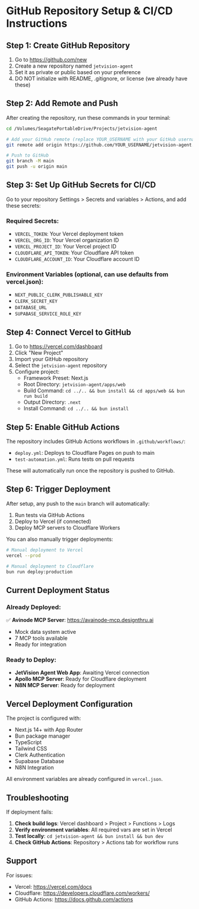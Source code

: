 # GitHub Repository Setup & CI/CD Instructions

## Step 1: Create GitHub Repository

1. Go to https://github.com/new
2. Create a new repository named `jetvision-agent`
3. Set it as private or public based on your preference
4. DO NOT initialize with README, .gitignore, or license (we already have these)

## Step 2: Add Remote and Push

After creating the repository, run these commands in your terminal:

```bash
cd /Volumes/SeagatePortableDrive/Projects/jetvision-agent

# Add your GitHub remote (replace YOUR_USERNAME with your GitHub username)
git remote add origin https://github.com/YOUR_USERNAME/jetvision-agent.git

# Push to GitHub
git branch -M main
git push -u origin main
```

## Step 3: Set Up GitHub Secrets for CI/CD

Go to your repository Settings > Secrets and variables > Actions, and add these secrets:

### Required Secrets:
- `VERCEL_TOKEN`: Your Vercel deployment token
- `VERCEL_ORG_ID`: Your Vercel organization ID
- `VERCEL_PROJECT_ID`: Your Vercel project ID
- `CLOUDFLARE_API_TOKEN`: Your Cloudflare API token
- `CLOUDFLARE_ACCOUNT_ID`: Your Cloudflare account ID

### Environment Variables (optional, can use defaults from vercel.json):
- `NEXT_PUBLIC_CLERK_PUBLISHABLE_KEY`
- `CLERK_SECRET_KEY`
- `DATABASE_URL`
- `SUPABASE_SERVICE_ROLE_KEY`

## Step 4: Connect Vercel to GitHub

1. Go to https://vercel.com/dashboard
2. Click "New Project"
3. Import your GitHub repository
4. Select the `jetvision-agent` repository
5. Configure project:
   - Framework Preset: Next.js
   - Root Directory: `jetvision-agent/apps/web`
   - Build Command: `cd ../.. && bun install && cd apps/web && bun run build`
   - Output Directory: `.next`
   - Install Command: `cd ../.. && bun install`

## Step 5: Enable GitHub Actions

The repository includes GitHub Actions workflows in `.github/workflows/`:
- `deploy.yml`: Deploys to Cloudflare Pages on push to main
- `test-automation.yml`: Runs tests on pull requests

These will automatically run once the repository is pushed to GitHub.

## Step 6: Trigger Deployment

After setup, any push to the `main` branch will automatically:
1. Run tests via GitHub Actions
2. Deploy to Vercel (if connected)
3. Deploy MCP servers to Cloudflare Workers

You can also manually trigger deployments:
```bash
# Manual deployment to Vercel
vercel --prod

# Manual deployment to Cloudflare
bun run deploy:production
```

## Current Deployment Status

### Already Deployed:
✅ **Avinode MCP Server**: https://avainode-mcp.designthru.ai
- Mock data system active
- 7 MCP tools available
- Ready for integration

### Ready to Deploy:
- **JetVision Agent Web App**: Awaiting Vercel connection
- **Apollo MCP Server**: Ready for Cloudflare deployment
- **N8N MCP Server**: Ready for deployment

## Vercel Deployment Configuration

The project is configured with:
- Next.js 14+ with App Router
- Bun package manager
- TypeScript
- Tailwind CSS
- Clerk Authentication
- Supabase Database
- N8N Integration

All environment variables are already configured in `vercel.json`.

## Troubleshooting

If deployment fails:

1. **Check build logs**: Vercel dashboard > Project > Functions > Logs
2. **Verify environment variables**: All required vars are set in Vercel
3. **Test locally**: `cd jetvision-agent && bun install && bun dev`
4. **Check GitHub Actions**: Repository > Actions tab for workflow runs

## Support

For issues:
- Vercel: https://vercel.com/docs
- Cloudflare: https://developers.cloudflare.com/workers/
- GitHub Actions: https://docs.github.com/actions